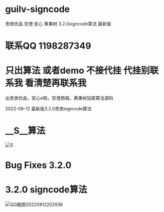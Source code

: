 # guilv-signcode
贵旅优品  空港 安心 黄果树 3.2.0signcode算法 最新版

# 联系QQ 1198287349


# 只出算法 或者demo 不接代挂 代挂别联系我 看清楚再联系我


出贵旅优品，安心e购，空港商城，黄果树加密算法源码

2022-08-12  最新版3.2.0贵旅signcode算法

# __S__算法

![__S__](https://user-images.githubusercontent.com/38068634/182024535-e8be523a-71be-41df-9f2e-1537b38be0e0.png)



# Bug Fixes 3.2.0

# 3.2.0 signcode算法
![QQ截图20220812202936](https://user-images.githubusercontent.com/38068634/184354269-b9cff0bc-f5f1-466a-96d7-561a445e1411.png)



